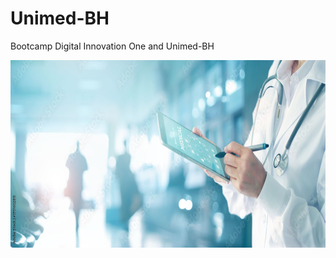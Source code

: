 # Unimed-BH
Bootcamp Digital Innovation One and Unimed-BH


<p align="center">
  <img src="https://github.com/dubergonzoni/Unimed-BH/blob/main/background_unimed.jpg" width="1000" height="300" >
</p>
